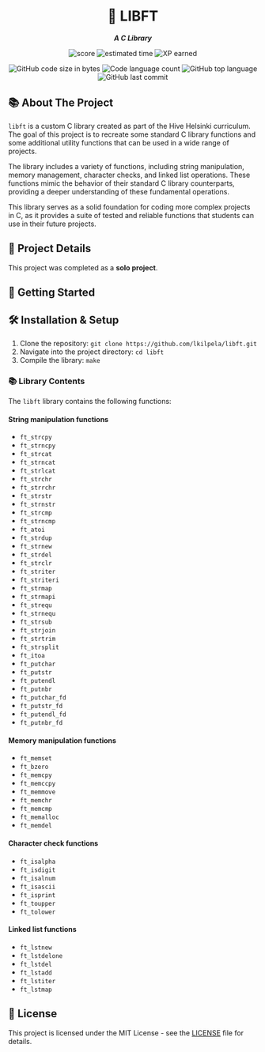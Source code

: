 <h1 align="center">
	📖 LIBFT
</h1>

<p align="center">
	<b><i>A C Library</i></b><br>
</p>

<p align="center">
    <img alt="score" src="https://img.shields.io/badge/Score-125%2F100-brightgreen" />
    <img alt="estimated time" src="https://img.shields.io/badge/Time%20Spent-70%20hours-blue" />
    <img alt="XP earned" src="https://img.shields.io/badge/XP%20Earned-462-orange" />
<p align="center">
	<img alt="GitHub code size in bytes" src="https://img.shields.io/github/languages/code-size/lkilpela/libft?color=lightblue" />
	<img alt="Code language count" src="https://img.shields.io/github/languages/count/lkilpela/libft?color=yellow" />
	<img alt="GitHub top language" src="https://img.shields.io/github/languages/top/lkilpela/libft?color=blue" />
	<img alt="GitHub last commit" src="https://img.shields.io/github/last-commit/lkilpela/libft?color=green" />
</p>

## 📚 About The Project

`libft` is a custom C library created as part of the Hive Helsinki curriculum. The goal of this project is to recreate some standard C library functions and some additional utility functions that can be used in a wide range of projects.

The library includes a variety of functions, including string manipulation, memory management, character checks, and linked list operations. These functions mimic the behavior of their standard C library counterparts, providing a deeper understanding of these fundamental operations.

This library serves as a solid foundation for coding more complex projects in C, as it provides a suite of tested and reliable functions that students can use in their future projects.

## 🚀 Project Details

This project was completed as a **solo project**.

## 🏁 Getting Started

## 🛠️ Installation & Setup

1. Clone the repository: `git clone https://github.com/lkilpela/libft.git`
2. Navigate into the project directory: `cd libft`
3. Compile the library: `make`

### 📚 Library Contents

The `libft` library contains the following functions:

#### String manipulation functions
- `ft_strcpy`
- `ft_strncpy`
- `ft_strcat`
- `ft_strncat`
- `ft_strlcat`
- `ft_strchr`
- `ft_strrchr`
- `ft_strstr`
- `ft_strnstr`
- `ft_strcmp`
- `ft_strncmp`
- `ft_atoi`
- `ft_strdup`
- `ft_strnew`
- `ft_strdel`
- `ft_strclr`
- `ft_striter`
- `ft_striteri`
- `ft_strmap`
- `ft_strmapi`
- `ft_strequ`
- `ft_strnequ`
- `ft_strsub`
- `ft_strjoin`
- `ft_strtrim`
- `ft_strsplit`
- `ft_itoa`
- `ft_putchar`
- `ft_putstr`
- `ft_putendl`
- `ft_putnbr`
- `ft_putchar_fd`
- `ft_putstr_fd`
- `ft_putendl_fd`
- `ft_putnbr_fd`

#### Memory manipulation functions
- `ft_memset`
- `ft_bzero`
- `ft_memcpy`
- `ft_memccpy`
- `ft_memmove`
- `ft_memchr`
- `ft_memcmp`
- `ft_memalloc`
- `ft_memdel`

#### Character check functions
- `ft_isalpha`
- `ft_isdigit`
- `ft_isalnum`
- `ft_isascii`
- `ft_isprint`
- `ft_toupper`
- `ft_tolower`

#### Linked list functions
- `ft_lstnew`
- `ft_lstdelone`
- `ft_lstdel`
- `ft_lstadd`
- `ft_lstiter`
- `ft_lstmap`

## 📜 License

This project is licensed under the MIT License - see the [LICENSE](https://github.com/lkilpela/libft/blob/main/docs/LICENSE) file for details.